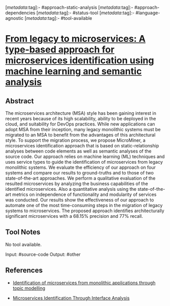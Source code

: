 <!-- deno-fmt-ignore-start -->

[_metadata_:tag]:- #approach-static-analysis
[_metadata_:tag]:- #approach-dependencies
[_metadata_:tag]:- #status-tool
[_metadata_:tag]:- #language-agnostic
[_metadata_:tag]:- #tool-available

<!-- deno-fmt-ignore-end -->

# [From legacy to microservices: A type-based approach for microservices identification using machine learning and semantic analysis](https://doi.org/10.1002/smr.2503)

## Abstract

The microservices architecture (MSA) style has been gaining interest in recent
years because of its high scalability, ability to be deployed in the cloud, and
suitability for DevOps practices. While new applications can adopt MSA from
their inception, many legacy monolithic systems must be migrated to an MSA to
benefit from the advantages of this architectural style. To support the
migration process, we propose MicroMiner, a microservices identification
approach that is based on static-relationship analyses between code elements as
well as semantic analyses of the source code. Our approach relies on machine
learning (ML) techniques and uses service types to guide the identification of
microservices from legacy monolithic systems. We evaluate the efficiency of our
approach on four systems and compare our results to ground-truths and to those
of two state-of-the-art approaches. We perform a qualitative evaluation of the
resulted microservices by analyzing the business capabilities of the identified
microservices. Also a quantitative analysis using the state-of-the-art metrics
on independence of functionality and modularity of services was conducted. Our
results show the effectiveness of our approach to automate one of the most
time-consuming steps in the migration of legacy systems to microservices. The
proposed approach identifies architecturally significant microservices with a
68.15% precision and 77% recall.

## Tool Notes

No tool available.

Input: #source-code 
Output: #other 

## References

- [Identification of microservices from monolithic applications through topic modelling](./identification-of-microservices-from-monolithic-applications-through-topic-modelling.md)

- [Microservices Identification Through Interface Analysis](./microservices-identification-through-interface-analysis.md)
